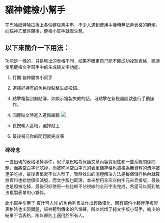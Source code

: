 # 貓神健檢小幫手

在巴哈姆特哈拉板上各個健檢集中串，不少人遇到使用手機時無法弄表格的麻煩，向貓神乙葉許願後，健檢小幫手就誕生惹。

## 以下來簡介一下用法︰
功能是一樣的，只是輸出的表格不同，如果不確定自己能不能成功複製表格，建議使用健檢文字幫手中的生成純文字功能。

1) 打開 貓神健檢小幫手
2) 選擇好持有的角色後點擊生成按鈕。
3) 點擊複製到剪貼簿，如顯示複製失敗的話，可點擊在新視窗開啟進行手動操作。

4) 回覆貼文時進入進階編輯
![](https://i.imgur.com/5EzB6Ayh.jpg)

5) 長按輸入區域，選擇貼上

6) 最後補充你的問題就完成囉


### 碎碎念
一直出現的表格壞掉事件，似乎是巴哈為保護文章內容實用性和一些系統關係問題，而將空白字元吃掉，而被吃掉空白字元的表單儲存格也被視為無資料的渣滓被連帶吃掉，最後表單就不似人型了，暫時找出的消極解決方法是每個儲存格內就算無資料也給他填個減號，而文字版也同理，本來想用全形空白字元來弄排版，最後也是照被吃掉，最後只好使用一些比較不佔視線的全形字去完成，希望可以幫到無法複製表單的小夥伴。

此小幫手引用了 夜汁可人兒 的角色列表並作出輕微優化，因有部份小夥伴連複製表格時也出現問題，貓神聽到傳來的苦惱聲，所以新增了純文字版小幫手，輸出的結果不含表格，所以原則上適用於所有人。
